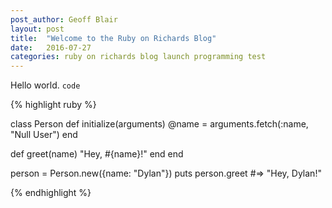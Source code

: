 ```yaml
---
post_author: Geoff Blair
layout: post
title:  "Welcome to the Ruby on Richards Blog"
date:   2016-07-27
categories: ruby on richards blog launch programming test
---
```

Hello world. `code`

{% highlight ruby %}

class Person
  def initialize(arguments)
    @name = arguments.fetch(:name, "Null User")
  end

  def greet(name)
    "Hey, #{name}!"
  end
end

person = Person.new({name: "Dylan"})
puts person.greet #=> "Hey, Dylan!"

{% endhighlight %}
